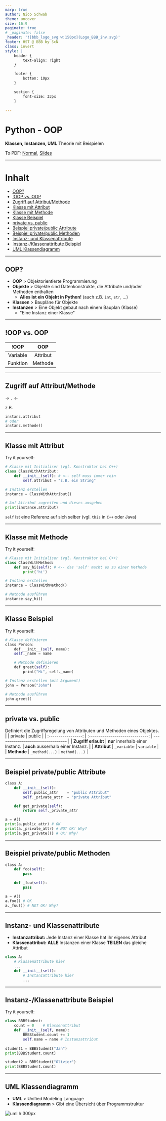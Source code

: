 ```yaml
---
marp: true
author: Nico Schwab
theme: uncover
size: 16:9
paginate: true
# _paginate: false
_header: '![bbb_logo_svg w:150px](Logo_BBB_inv.svg)'
footer: HST @ BBB by ScN
class: invert
style: |
    header {
        text-align: right
    }

    footer {
        bottom: 10px
    }

    section {
        font-size: 33px
    }

---
```


# Python - OOP
**Klassen, Instanzen, UML**
Theorie mit Beispielen

To PDF: [Normal](pdfs/03_klassen_instanzen_uml.pdf), [Slides](pdfs/03_klassen_instanzen_uml.pdf)

---

# Inhalt
- [OOP?](#oop)
- [!OOP vs. OOP](#oop-vs-oop)
- [Zugriff auf Attribut/Methode](#zugriff-auf-attributmethode)
- [Klasse mit Attribut](#klasse-mit-attribut)
- [Klasse mit Methode](#klasse-mit-methode)
- [Klasse Beispiel](#klasse-beispiel)
- [private vs. public](#private-vs-public)
- [Beispiel private/public Attribute](#beispiel-privatepublic-attribute)
- [Beispiel private/public Methoden](#beispiel-privatepublic-methoden)
- [Instanz- und Klassenattribute](#instanz--und-klassenattribute)
- [Instanz-/Klassenattribute Beispiel](#instanz-klassenattribute-beispiel)
- [UML Klassendiagramm](#uml-klassendiagramm)

---

## OOP?
- **OOP** > Objektorientierte Programmierung
- **Objekte** > Objekte sind Datenkonstrukte, die Attribute und/oder Methoden enthalten
  - **Alles ist ein Objekt in Python!** (auch z.B. `int`, `str`, ...)
- **Klassen** > Baupläne für Objekte
- **Instanzen** > Eine Objekt gebaut nach einem Bauplan (Klasse)
  - "Eine Instanz einer Klasse" 

---

## !OOP vs. OOP

|   !OOP   |   OOP    |
| :------: | :------: |
| Variable | Attribut |
| Funktion | Methode  |

---

## Zugriff auf Attribut/Methode
-> `.` <-

z.B.
```python
instanz.attribut
# oder
instanz.methode()
```
---

## Klasse mit Attribut
Try it yourself:
```python
# Klasse mit Initialiser (vgl. Konstruktor bei C++)
class ClassWithAttribut:
    def __init__(self): # <-- self muss immer rein
        self.attribut = "z.B. ein String"

# Instanz erstellen
instance = ClassWithAttribut()

# Auf Attribut zugreifen und dieses ausgeben
print(instance.attribut)
```
`self` ist eine Referenz auf sich selber (vgl. `this` in `C++` oder Java)

---

## Klasse mit Methode
Try it yourself:
```python
# Klasse mit Initialiser (vgl. Konstruktor bei C++)
class ClassWithMethod:
    def say_hi(self): # <-- das 'self' macht es zu einer Methode
        print('hi')

# Instanz erstellen
instance = ClassWithMethod()

# Methode ausführen
instance.say_hi()
```

---

## Klasse Beispiel
Try it yourself:
```python
# Klasse definieren
class Person:
    def __init__(self, name):
    self._name = name

    # Methode definieren
    def greet(self):
        print("Hi", self._name)

# Instanz erstellen (mit Argument)
john = Person("John")

# Methode ausführen
john.greet()
```

---

## private vs. public
Definiert die Zugriffsregelung von Attributen und Methoden eines Objektes.
|                     |             private              | public                             |
| :-----------------: | :------------------------------: | ---------------------------------- |
| **Zugriff erlaubt** | **nur** innerhalb einer Instanz. | **auch** ausserhalb einer Instanz. |
|    **Attribut**     |           `_variable`            | `variable`                         |
|     **Methode**     |          `_method(...)`          | `method(...)`                      |

---

## Beispiel private/public Attribute
```py
class A:
    def __init__(self):
        self.public_attr    = "public Attribut"
        self._private_attr  = "private Attribut"

    def get_private(self):
        return self._private_attr

a = A()
print(a.public_attr) # OK
print(a._private_attr) # NOT OK! Why?
print(a.get_private()) # OK! Why?
```

---
## Beispiel private/public Methoden

```py
class A:
    def foo(self):
        pass

    def _fuu(self):
        pass

a = A()
a.foo() # OK
a._fuu()) # NOT OK! Why?
```

---

## Instanz- und Klassenattribute

- **Instanzattribut:** Jede Instanz einer Klasse hat ihr eigenes Attribut
- **Klassenattribut:** **ALLE** Instanzen einer Klasse **TEILEN** das gleiche Attribut

```py
class A:
    # Klassenattribute hier
    ...
    def __init__(self):
        # Instanzattribute hier
        ...
```

---

## Instanz-/Klassenattribute Beispiel
Try it yourself:
```py
class BBBStudent:
    count = 0    # Klassenattribut
    def __init__(self, name):
        BBBStudent.count += 1
        self.name = name # Instanzattribut
    
student1 = BBBStudent("Jan")
print(BBBStudent.count)

student2 = BBBStudent("Olivier")
print(BBBStudent.count)
```

---

## UML Klassendiagramm
- **UML** > Unified Modeling Language
- **Klassendiagramm** > Gibt eine Übersicht über Programmstruktur

![uml h:300px](uml_klasse.png)
